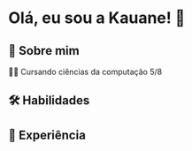 
# Olá, eu sou a Kauane! 👋


## 🚀 Sobre mim




👩‍💻 Cursando ciências da computação 5/8





## 🛠 Habilidades

## 💼 Experiência




